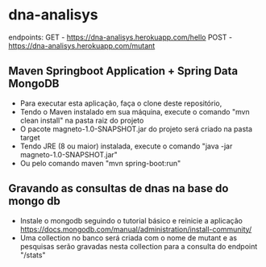 # dna-analisys
endpoints: 
GET - https://dna-analisys.herokuapp.com/hello
POST - https://dna-analisys.herokuapp.com/mutant

## Maven Springboot Application + Spring Data MongoDB

* Para executar esta aplicação, faça o clone deste repositório, <br/>
* Tendo o Maven instalado em sua máquina, execute o comando "mvn clean install" na pasta raiz do projeto<br/>
* O pacote magneto-1.0-SNAPSHOT.jar  do projeto será criado na pasta target<br/>
* Tendo JRE (8 ou maior) instalada, execute o comando "java -jar magneto-1.0-SNAPSHOT.jar"<br/>
* Ou pelo comando maven "mvn spring-boot:run"<br/>

## Gravando as consultas de dnas na base do mongo db

* Instale o mongodb seguindo o tutorial básico e reinicie a aplicação <br/>
https://docs.mongodb.com/manual/administration/install-community/
* Uma collection no banco será criada com o nome de mutant e as pesquisas serão
gravadas nesta collection para a consulta do endpoint "/stats"

